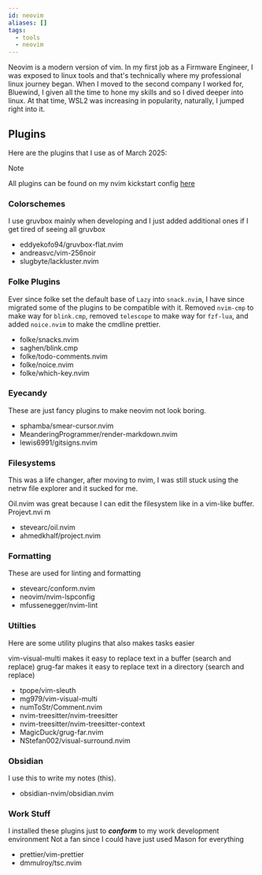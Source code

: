 ```yaml
---
id: neovim
aliases: []
tags:
  - tools
  - neovim
---
```


Neovim is a modern version of vim. In my first job as a Firmware Engineer, I was exposed to linux tools and that's technically where my professional linux journey began.
When I moved to the second company I worked for, Bluewind, I given all the time to hone my skills and so I dived deeper into linux. 
At that time, WSL2 was increasing in popularity, naturally, I jumped right into it.

## Plugins
Here are the plugins that I use as of March 2025:

> [!NOTE]
> All plugins can be found on my nvim kickstart config [here](https://github.com/germaniii/kickstart.nvim)

### Colorschemes
I use gruvbox mainly when developing and I just added additional ones if I get tired of seeing all gruvbox 

- eddyekofo94/gruvbox-flat.nvim
- andreasvc/vim-256noir
- slugbyte/lackluster.nvim


### Folke Plugins
Ever since folke set the default base of `Lazy` into `snack.nvim`, I have since migrated some of the plugins to be compatible with it.
Removed `nvim-cmp` to make way for `blink.cmp`, removed `telescope` to make way for `fzf-lua`, and added `noice.nvim` to make the cmdline prettier.

- folke/snacks.nvim
- saghen/blink.cmp
- folke/todo-comments.nvim
- folke/noice.nvim
- folke/which-key.nvim

### Eyecandy
These are just fancy plugins to make neovim not look boring.

- sphamba/smear-cursor.nvim
- MeanderingProgrammer/render-markdown.nvim
- lewis6991/gitsigns.nvim

### Filesystems
This was a life changer, after moving to nvim, I was still stuck using the netrw file explorer and it sucked for me.

Oil.nvim was great because I can edit the filesystem like in a vim-like buffer.
Projevt.nvi m

- stevearc/oil.nvim
- ahmedkhalf/project.nvim

### Formatting
These are used for linting and formatting

- stevearc/conform.nvim
- neovim/nvim-lspconfig
- mfussenegger/nvim-lint

### Utilties
Here are some utility plugins that also makes tasks easier

vim-visual-multi makes it easy to replace text in a buffer (search and replace)
grug-far makes it easy to replace text in a directory (search and replace)

- tpope/vim-sleuth
- mg979/vim-visual-multi 
- numToStr/Comment.nvim
- nvim-treesitter/nvim-treesitter
- nvim-treesitter/nvim-treesitter-context
- MagicDuck/grug-far.nvim
- NStefan002/visual-surround.nvim

### Obsidian
I use this to write my notes (this).

- obsidian-nvim/obsidian.nvim

### Work Stuff
I installed these plugins just to ***conform*** to my work development environment
Not a fan since I could have just used Mason for everything

- prettier/vim-prettier 
- dmmulroy/tsc.nvim
